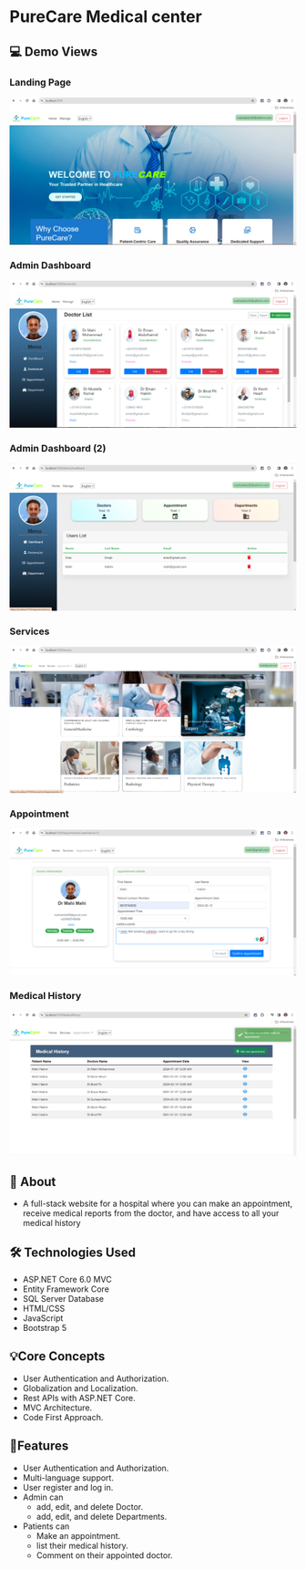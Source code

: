 # PureCare Medical center

## 💻 Demo Views

### Landing Page
![App Demo Screenshot](https://github.com/MAHI-HAKIM/PureCare_Hospital_Managment_0.0.1v/blob/main/Screenshots/Screenshot%20(264).png)

###  Admin Dashboard
![App Demo Screenshot](https://github.com/MAHI-HAKIM/PureCare_Hospital_Managment_0.0.1v/blob/main/Screenshots/Screenshot%20(265).png)

### Admin Dashboard (2)
![App Demo Screenshot](https://github.com/MAHI-HAKIM/PureCare_Hospital_Managment_0.0.1v/blob/main/Screenshots/Screenshot%20(266).png)

### Services
![App Demo Screenshot](https://github.com/MAHI-HAKIM/PureCare_Hospital_Managment_0.0.1v/blob/main/Screenshots/Screenshot%20(268).png) 

### Appointment
![App Demo Screenshot](https://github.com/MAHI-HAKIM/PureCare_Hospital_Managment_0.0.1v/blob/main/Screenshots/Screenshot%20(269).png)

### Medical History
![App Demo Screenshot](https://github.com/MAHI-HAKIM/PureCare_Hospital_Managment_0.0.1v/blob/main/Screenshots/Screenshot%20(270).png)

## 📝 About
- A full-stack website for a hospital where you can make an appointment, receive medical reports from the doctor, and have access to all your medical history
  
## 🛠️ Technologies Used

- ASP.NET Core 6.0 MVC
- Entity Framework Core
- SQL Server Database
- HTML/CSS
- JavaScript
- Bootstrap 5

## 💡Core Concepts
- User Authentication and Authorization.
- Globalization and Localization.
- Rest APIs with ASP.NET Core.
- MVC Architecture.
- Code First Approach.
## 🚀Features
- User Authentication and Authorization.
- Multi-language support.
- User register and log in.
- Admin can 
  - add, edit, and delete Doctor.
  - add, edit, and delete Departments.
- Patients can
  - Make an appointment.
  - list their medical history.
  - Comment on their appointed doctor.

